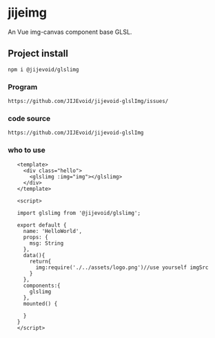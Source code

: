 # jijeimg

An Vue img-canvas component base GLSL.

## Project install
```
npm i @jijevoid/glslimg
```

### Program 
```
https://github.com/JIJEvoid/jijevoid-glslImg/issues/
```

### code source
```
https://github.com/JIJEvoid/jijevoid-glslImg
```

### who to use
```
   <template>
     <div class="hello">
       <glslimg :img="img"></glslimg>
     </div>
   </template>
   
   <script>

   import glslimg from '@jijevoid/glslimg';

   export default {
     name: 'HelloWorld',
     props: {
       msg: String
     },
     data(){
       return{
         img:require('./../assets/logo.png')//use yourself imgSrc
       }
     },
     components:{
       glslimg
     },
     mounted() {
     
     }
   }
   </script>    
```
